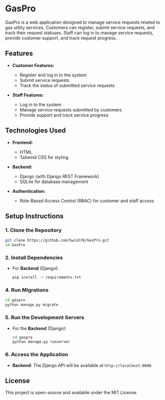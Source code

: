 # GasPro

GasPro is a web application designed to manage service requests related to gas utility services. Customers can register, submit service requests, and track their request statuses. Staff can log in to manage service requests, provide customer support, and track request progress.

## Features

- **Customer Features:**
  - Register and log in to the system
  - Submit service requests
  - Track the status of submitted service requests

- **Staff Features:**
  - Log in to the system
  - Manage service requests submitted by customers
  - Provide support and track service progress

## Technologies Used

- **Frontend:**
  - HTML
  - Tailwind CSS for styling

- **Backend:**
  - Django (with Django REST Framework)
  - SQLite for database management

- **Authentication:**
  - Role-Based Access Control (RBAC) for customer and staff access

## Setup Instructions

### 1. Clone the Repository

```bash
git clone https://github.com/Swish78/GasPro.git
cd GasPro
```

### 2. Install Dependencies

- For **Backend** (Django):
  ```bash
  pip install -r requirements.txt
  ```

### 4. Run Migrations

```bash
cd gaspro
python manage.py migrate
```

### 5. Run the Development Servers

- For the **Backend** (Django):
  ```bash
  cd gaspro
  python manage.py runserver
  ```


### 6. Access the Application

- **Backend**: The Django API will be available at `http://localhost:8000`.

## License

This project is open-source and available under the MIT License.
